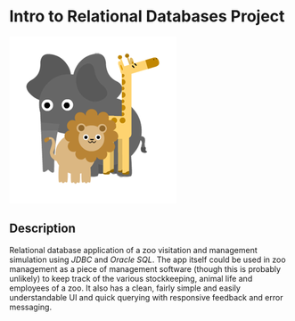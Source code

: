 # Intro to Relational Databases Project

![pic](zoo.png)

## Description

Relational database application of a zoo visitation and management simulation using *JDBC* and *Oracle SQL*. The app itself could be used in zoo management as a piece of management software (though this is probably unlikely) to keep track of the various stockkeeping, animal life and employees of a zoo. It also has a clean, fairly simple and easily understandable UI and quick querying with responsive feedback and error messaging.


